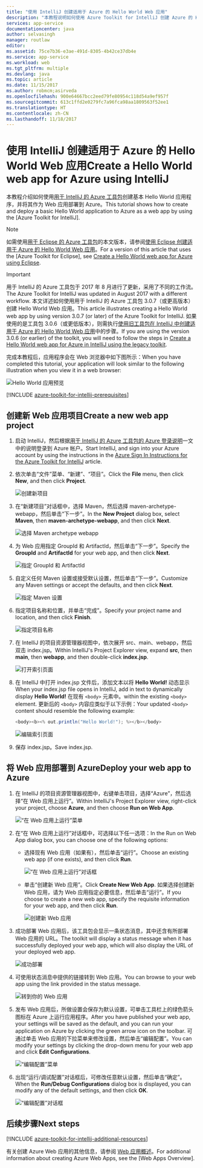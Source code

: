 ```yaml
---
title: "使用 IntelliJ 创建适用于 Azure 的 Hello World Web 应用"
description: "本教程说明如何使用 Azure Toolkit for IntelliJ 创建 Azure 的 Hello World Web 应用。"
services: app-service
documentationcenter: java
author: selvasingh
manager: routlaw
editor: 
ms.assetid: 75ce7b36-e3ae-491d-8305-4b42ce37db4e
ms.service: app-service
ms.workload: web
ms.tgt_pltfrm: multiple
ms.devlang: java
ms.topic: article
ms.date: 11/15/2017
ms.author: robmcm;asirveda
ms.openlocfilehash: 900e64667bcc2eed79fe80954c118d54a9ef957f
ms.sourcegitcommit: 613c1ffd2e0279fc7a96fca98aa1809563f52ee1
ms.translationtype: HT
ms.contentlocale: zh-CN
ms.lasthandoff: 11/18/2017
---
```

# <a name="create-a-hello-world-web-app-for-azure-using-intellij"></a><span data-ttu-id="b4e02-103">使用 IntelliJ 创建适用于 Azure 的 Hello World Web 应用</span><span class="sxs-lookup"><span data-stu-id="b4e02-103">Create a Hello World web app for Azure using IntelliJ</span></span>

<span data-ttu-id="b4e02-104">本教程介绍如何使用[用于 IntelliJ 的 Azure 工具包]创建基本 Hello World 应用程序，并将其作为 Web 应用部署到 Azure。</span><span class="sxs-lookup"><span data-stu-id="b4e02-104">This tutorial shows how to create and deploy a basic Hello World application to Azure as a web app by using the [Azure Toolkit for IntelliJ].</span></span>

> [!NOTE]
>
> <span data-ttu-id="b4e02-105">如需使用[用于 Eclipse 的 Azure 工具包]的本文版本，请参阅[使用 Eclipse 创建适用于 Azure 的 Hello World Web 应用][eclipse-hello-world]。</span><span class="sxs-lookup"><span data-stu-id="b4e02-105">For a version of this article that uses the [Azure Toolkit for Eclipse], see [Create a Hello World web app for Azure using Eclipse][eclipse-hello-world].</span></span>
>

> [!IMPORTANT]
> 
> <span data-ttu-id="b4e02-106">用于 IntelliJ 的 Azure 工具包于 2017 年 8 月进行了更新，采用了不同的工作流。</span><span class="sxs-lookup"><span data-stu-id="b4e02-106">The Azure Toolkit for IntelliJ was updated in August 2017 with a different workflow.</span></span> <span data-ttu-id="b4e02-107">本文详述如何使用用于 IntelliJ 的 Azure 工具包 3.0.7（或更高版本）创建 Hello World Web 应用。</span><span class="sxs-lookup"><span data-stu-id="b4e02-107">This article illustrates creating a Hello World web app by using version 3.0.7 (or later) of the Azure Toolkit for IntelliJ.</span></span> <span data-ttu-id="b4e02-108">如果使用的是工具包 3.0.6（或更低版本），则需执行[使用旧工具包在 IntelliJ 中创建适用于 Azure 的 Hello World Web 应用][Legacy Version]中的步骤。</span><span class="sxs-lookup"><span data-stu-id="b4e02-108">If you are using the version 3.0.6 (or earlier) of the toolkit, you will need to follow the steps in [Create a Hello World web app for Azure in IntelliJ using the legacy toolkit][Legacy Version].</span></span>
> 

<span data-ttu-id="b4e02-109">完成本教程后，应用程序会在 Web 浏览器中如下图所示：</span><span class="sxs-lookup"><span data-stu-id="b4e02-109">When you have completed this tutorial, your application will look similar to the following illustration when you view it in a web browser:</span></span>

![Hello World 应用预览][browse-web-app]

[!INCLUDE [azure-toolkit-for-intellij-prerequisites](../includes/azure-toolkit-for-intellij-prerequisites.md)]

## <a name="create-a-new-web-app-project"></a><span data-ttu-id="b4e02-111">创建新 Web 应用项目</span><span class="sxs-lookup"><span data-stu-id="b4e02-111">Create a new web app project</span></span>

1. <span data-ttu-id="b4e02-112">启动 IntelliJ，然后根据[用于 IntelliJ 的 Azure 工具包的 Azure 登录说明][intelliJ-sign-in-instructions]一文中的说明登录到 Azure 帐户。</span><span class="sxs-lookup"><span data-stu-id="b4e02-112">Start IntelliJ, and sign into your Azure account by using the instructions in the [Azure Sign In Instructions for the Azure Toolkit for IntelliJ][intelliJ-sign-in-instructions] article.</span></span>

1. <span data-ttu-id="b4e02-113">依次单击“文件”菜单、“新建”、“项目”。</span><span class="sxs-lookup"><span data-stu-id="b4e02-113">Click the **File** menu, then click **New**, and then click **Project**.</span></span>
   
   ![创建新项目][file-new-project]

1. <span data-ttu-id="b4e02-115">在“新建项目”对话框中，选择 Maven，然后选择 maven-archetype-webapp，然后单击“下一步”。</span><span class="sxs-lookup"><span data-stu-id="b4e02-115">In the **New Project** dialog box, select **Maven**, then **maven-archetype-webapp**, and then click **Next**.</span></span>
   
   ![选择 Maven archetype webapp][maven-archetype-webapp]
   
1. <span data-ttu-id="b4e02-117">为 Web 应用指定 GroupId 和 ArtifactId，然后单击“下一步”。</span><span class="sxs-lookup"><span data-stu-id="b4e02-117">Specify the **GroupId** and **ArtifactId** for your web app, and then click **Next**.</span></span>
   
   ![指定 GroupId 和 ArtifactId][groupid-and-artifactid]

1. <span data-ttu-id="b4e02-119">自定义任何 Maven 设置或接受默认设置，然后单击“下一步”。</span><span class="sxs-lookup"><span data-stu-id="b4e02-119">Customize any Maven settings or accept the defaults, and then click **Next**.</span></span>
   
   ![指定 Maven 设置][maven-options]

1. <span data-ttu-id="b4e02-121">指定项目名称和位置，并单击“完成”。</span><span class="sxs-lookup"><span data-stu-id="b4e02-121">Specify your project name and location, and then click **Finish**.</span></span>
   
   ![指定项目名称][project-name]

1. <span data-ttu-id="b4e02-123">在 IntelliJ 的项目资源管理器视图中，依次展开 src、main、webapp，然后双击 index.jsp。</span><span class="sxs-lookup"><span data-stu-id="b4e02-123">Within IntelliJ's Project Explorer view, expand **src**, then **main**, then **webapp**, and then double-click **index.jsp**.</span></span>
   
   ![打开索引页面][open-index-page]

1. <span data-ttu-id="b4e02-125">在 IntelliJ 中打开 index.jsp 文件后，添加文本以将 **Hello World!** 动态显示</span><span class="sxs-lookup"><span data-stu-id="b4e02-125">When your index.jsp file opens in IntelliJ, add in text to dynamically display **Hello World!**</span></span> <span data-ttu-id="b4e02-126">在现有 `<body>` 元素中。</span><span class="sxs-lookup"><span data-stu-id="b4e02-126">within the existing `<body>` element.</span></span> <span data-ttu-id="b4e02-127">更新后的 `<body>` 内容应类似于以下示例：</span><span class="sxs-lookup"><span data-stu-id="b4e02-127">Your updated `<body>` content should resemble the following example:</span></span>
   
   ```java
   <body><b><% out.println("Hello World!"); %></b></body>
   ``` 

   ![编辑索引页面][edit-index-page]

1. <span data-ttu-id="b4e02-129">保存 index.jsp。</span><span class="sxs-lookup"><span data-stu-id="b4e02-129">Save index.jsp.</span></span>

## <a name="deploy-your-web-app-to-azure"></a><span data-ttu-id="b4e02-130">将 Web 应用部署到 Azure</span><span class="sxs-lookup"><span data-stu-id="b4e02-130">Deploy your web app to Azure</span></span>

1. <span data-ttu-id="b4e02-131">在 IntelliJ 的项目资源管理器视图中，右键单击项目，选择“Azure”，然后选择“在 Web 应用上运行”。</span><span class="sxs-lookup"><span data-stu-id="b4e02-131">Within IntelliJ's Project Explorer view, right-click your project, choose **Azure**, and then choose **Run on Web App**.</span></span>
   
   ![“在 Web 应用上运行”菜单][run-on-web-app-menu]

1. <span data-ttu-id="b4e02-133">在“在 Web 应用上运行”对话框中，可选择以下任一选项：</span><span class="sxs-lookup"><span data-stu-id="b4e02-133">In the Run on Web App dialog box, you can choose one of the following options:</span></span>

   * <span data-ttu-id="b4e02-134">选择现有 Web 应用（如果有），然后单击“运行”。</span><span class="sxs-lookup"><span data-stu-id="b4e02-134">Choose an existing web app (if one exists), and then click **Run**.</span></span>

      ![“在 Web 应用上运行”对话框][run-on-web-app-dialog]

   * <span data-ttu-id="b4e02-136">单击“创建新 Web 应用”。</span><span class="sxs-lookup"><span data-stu-id="b4e02-136">Click **Create New Web App**.</span></span> <span data-ttu-id="b4e02-137">如果选择创建新 Web 应用，请为 Web 应用指定必要信息，然后单击“运行”。</span><span class="sxs-lookup"><span data-stu-id="b4e02-137">If you choose to create a new web app, specify the requisite information for your web app, and then click **Run**.</span></span>

      ![创建新 Web 应用][create-new-web-app-dialog]

1. <span data-ttu-id="b4e02-139">成功部署 Web 应用后，该工具包会显示一条状态消息，其中还含有所部署 Web 应用的 URL。</span><span class="sxs-lookup"><span data-stu-id="b4e02-139">The toolkit will display a status message when it has successfully deployed your web app, which will also display the URL of your deployed web app.</span></span>

   ![成功部署][successfully-deployed]

1. <span data-ttu-id="b4e02-141">可使用状态消息中提供的链接转到 Web 应用。</span><span class="sxs-lookup"><span data-stu-id="b4e02-141">You can browse to your web app using the link provided in the status message.</span></span>

   ![转到你的 Web 应用][browse-web-app]

1. <span data-ttu-id="b4e02-143">发布 Web 应用后，所做设置会保存为默认设置，可单击工具栏上的绿色箭头图标在 Azure 上运行应用程序。</span><span class="sxs-lookup"><span data-stu-id="b4e02-143">After you have published your web app, your settings will be saved as the default, and you can run your application on Azure by clicking the green arrow icon on the toolbar.</span></span> <span data-ttu-id="b4e02-144">可通过单击 Web 应用的下拉菜单来修改设置，然后单击“编辑配置”。</span><span class="sxs-lookup"><span data-stu-id="b4e02-144">You can modify your settings by clicking the drop-down menu for your web app and click **Edit Configurations**.</span></span>

   ![“编辑配置”菜单][edit-configuration-menu]

1. <span data-ttu-id="b4e02-146">出现“运行/调试配置”对话框后，可修改任意默认设置，然后单击“确定”。</span><span class="sxs-lookup"><span data-stu-id="b4e02-146">When the **Run/Debug Configurations** dialog box is displayed, you can modify any of the default settings, and then click **OK**.</span></span>

   ![“编辑配置”对话框][edit-configuration-dialog]

## <a name="next-steps"></a><span data-ttu-id="b4e02-148">后续步骤</span><span class="sxs-lookup"><span data-stu-id="b4e02-148">Next steps</span></span>

[!INCLUDE [azure-toolkit-for-intellij-additional-resources](../includes/azure-toolkit-for-intellij-additional-resources.md)]

<span data-ttu-id="b4e02-149">有关创建 Azure Web 应用的其他信息，请参阅 [Web 应用概述]。</span><span class="sxs-lookup"><span data-stu-id="b4e02-149">For additional information about creating Azure Web Apps, see the [Web Apps Overview].</span></span>

<!-- URL List -->

[用于 IntelliJ 的 Azure 工具包]: azure-toolkit-for-intellij.md
[用于 Eclipse 的 Azure 工具包]: ../eclipse/azure-toolkit-for-eclipse.md
[eclipse-hello-world]: ../eclipse/azure-toolkit-for-eclipse-create-hello-world-web-app.md
[Web 应用概述]: /azure/app-service/app-service-web-overview
[Apache Tomcat]: http://tomcat.apache.org/
[Jetty]: http://www.eclipse.org/jetty/
[Legacy Version]: azure-toolkit-for-intellij-create-hello-world-web-app-legacy-version.md
[intelliJ-sign-in-instructions]: azure-toolkit-for-intellij-sign-in-instructions.md

<!-- IMG List -->

[file-new-project]: ./media/azure-toolkit-for-intellij-create-hello-world-web-app/file-new-project.png
[maven-archetype-webapp]: ./media/azure-toolkit-for-intellij-create-hello-world-web-app/maven-archetype-webapp.png
[groupid-and-artifactid]: ./media/azure-toolkit-for-intellij-create-hello-world-web-app/groupid-and-artifactid.png
[maven-options]: ./media/azure-toolkit-for-intellij-create-hello-world-web-app/maven-options.png
[project-name]: ./media/azure-toolkit-for-intellij-create-hello-world-web-app/project-name.png
[open-index-page]: ./media/azure-toolkit-for-intellij-create-hello-world-web-app/open-index-page.png
[edit-index-page]: ./media/azure-toolkit-for-intellij-create-hello-world-web-app/edit-index-page.png
[run-on-web-app-menu]: ./media/azure-toolkit-for-intellij-create-hello-world-web-app/run-on-web-app-menu.png
[run-on-web-app-dialog]: ./media/azure-toolkit-for-intellij-create-hello-world-web-app/run-on-web-app-dialog.png
[create-new-web-app-dialog]: ./media/azure-toolkit-for-intellij-create-hello-world-web-app/create-new-web-app-dialog.png
[successfully-deployed]: ./media/azure-toolkit-for-intellij-create-hello-world-web-app/successfully-deployed.png
[browse-web-app]: ./media/azure-toolkit-for-intellij-create-hello-world-web-app/browse-web-app.png
[edit-configuration-menu]: ./media/azure-toolkit-for-intellij-create-hello-world-web-app/edit-configuration-menu.png
[edit-configuration-dialog]: ./media/azure-toolkit-for-intellij-create-hello-world-web-app/edit-configuration-dialog.png
